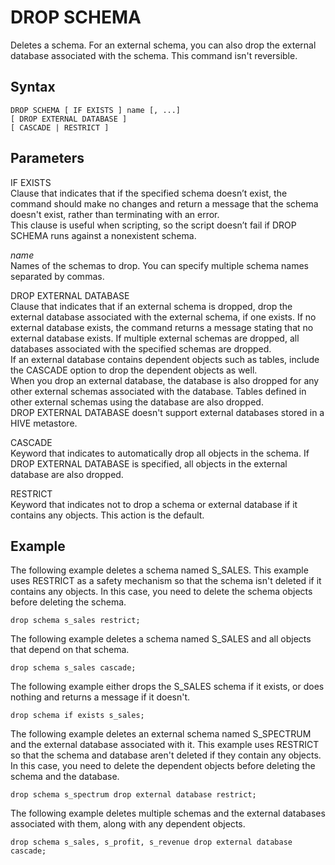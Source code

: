 # DROP SCHEMA<a name="r_DROP_SCHEMA"></a>

Deletes a schema\. For an external schema, you can also drop the external database associated with the schema\. This command isn't reversible\.

## Syntax<a name="r_DROP_SCHEMA-synopsis"></a>

```
DROP SCHEMA [ IF EXISTS ] name [, ...] 
[ DROP EXTERNAL DATABASE ]
[ CASCADE | RESTRICT ]
```

## Parameters<a name="r_DROP_SCHEMA-parameters"></a>

IF EXISTS  
Clause that indicates that if the specified schema doesn’t exist, the command should make no changes and return a message that the schema doesn't exist, rather than terminating with an error\.  
This clause is useful when scripting, so the script doesn’t fail if DROP SCHEMA runs against a nonexistent schema\.

 *name*   
Names of the schemas to drop\. You can specify multiple schema names separated by commas\.

 DROP EXTERNAL DATABASE   
Clause that indicates that if an external schema is dropped, drop the external database associated with the external schema, if one exists\. If no external database exists, the command returns a message stating that no external database exists\. If multiple external schemas are dropped, all databases associated with the specified schemas are dropped\.   
If an external database contains dependent objects such as tables, include the CASCADE option to drop the dependent objects as well\.   
When you drop an external database, the database is also dropped for any other external schemas associated with the database\. Tables defined in other external schemas using the database are also dropped\.   
DROP EXTERNAL DATABASE doesn't support external databases stored in a HIVE metastore\. 

CASCADE  
Keyword that indicates to automatically drop all objects in the schema\. If DROP EXTERNAL DATABASE is specified, all objects in the external database are also dropped\.

RESTRICT  
Keyword that indicates not to drop a schema or external database if it contains any objects\. This action is the default\.

## Example<a name="r_DROP_SCHEMA-example"></a>

The following example deletes a schema named S\_SALES\. This example uses RESTRICT as a safety mechanism so that the schema isn't deleted if it contains any objects\. In this case, you need to delete the schema objects before deleting the schema\.

```
drop schema s_sales restrict;
```

The following example deletes a schema named S\_SALES and all objects that depend on that schema\.

```
drop schema s_sales cascade;
```

The following example either drops the S\_SALES schema if it exists, or does nothing and returns a message if it doesn't\.

```
drop schema if exists s_sales;
```

The following example deletes an external schema named S\_SPECTRUM and the external database associated with it\. This example uses RESTRICT so that the schema and database aren't deleted if they contain any objects\. In this case, you need to delete the dependent objects before deleting the schema and the database\.

```
drop schema s_spectrum drop external database restrict;
```

The following example deletes multiple schemas and the external databases associated with them, along with any dependent objects\. 

```
drop schema s_sales, s_profit, s_revenue drop external database cascade;
```